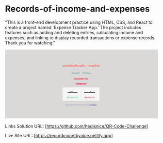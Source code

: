 # Records-of-income-and-expenses
"This is a front-end development practice using HTML, CSS, and React to create a project named 'Expense Tracker App.' The project includes features such as adding and deleting entries, calculating income and expenses, and linking to display recorded transactions or expense records. Thank you for watching."

![Design preview](./design/desktop-preview.jpg)

Links
Solution URL: [https://github.com/hedisnice/QR-Code-Challenge]

Live Site URL: [https://recordmonetbynice.netlify.app]
